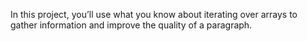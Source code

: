 
In this project, you’ll use what you know about iterating over arrays to gather information and improve the quality of a paragraph.

